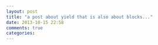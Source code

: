 ```yaml
---
layout: post
title: "a post about yield that is also about blocks..."
date: 2013-10-15 22:58
comments: true
categories: 
---
```

